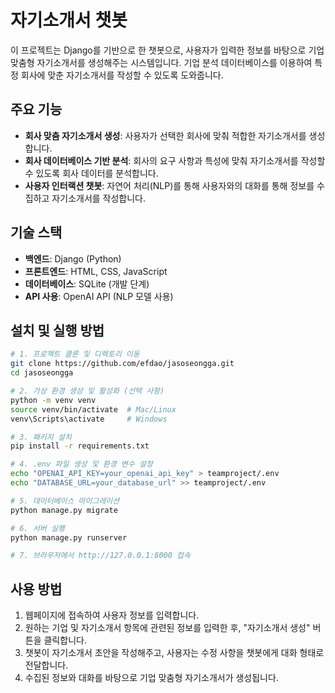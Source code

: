 # 자기소개서 챗봇

이 프로젝트는 Django를 기반으로 한 챗봇으로, 사용자가 입력한 정보를 바탕으로 기업 맞춤형 자기소개서를 생성해주는 시스템입니다. 기업 분석 데이터베이스를 이용하여 특정 회사에 맞춘 자기소개서를 작성할 수 있도록 도와줍니다.

## 주요 기능

- **회사 맞춤 자기소개서 생성**: 사용자가 선택한 회사에 맞춰 적합한 자기소개서를 생성합니다.
- **회사 데이터베이스 기반 분석**: 회사의 요구 사항과 특성에 맞춰 자기소개서를 작성할 수 있도록 회사 데이터를 분석합니다.
- **사용자 인터랙션 챗봇**: 자연어 처리(NLP)를 통해 사용자와의 대화를 통해 정보를 수집하고 자기소개서를 작성합니다.

## 기술 스택

- **백엔드**: Django (Python)
- **프론트엔드**: HTML, CSS, JavaScript
- **데이터베이스**: SQLite (개발 단계)
- **API 사용**: OpenAI API (NLP 모델 사용)

## 설치 및 실행 방법

```bash
# 1. 프로젝트 클론 및 디렉토리 이동
git clone https://github.com/efdao/jasoseongga.git
cd jasoseongga

# 2. 가상 환경 생성 및 활성화 (선택 사항)
python -m venv venv
source venv/bin/activate  # Mac/Linux
venv\Scripts\activate     # Windows

# 3. 패키지 설치
pip install -r requirements.txt

# 4. .env 파일 생성 및 환경 변수 설정
echo "OPENAI_API_KEY=your_openai_api_key" > teamproject/.env
echo "DATABASE_URL=your_database_url" >> teamproject/.env

# 5. 데이터베이스 마이그레이션
python manage.py migrate

# 6. 서버 실행
python manage.py runserver

# 7. 브라우저에서 http://127.0.0.1:8000 접속
```

## 사용 방법

1. 웹페이지에 접속하여 사용자 정보를 입력합니다.
2. 원하는 기업 및 자기소개서 항목에 관련된 정보를 입력한 후, "자기소개서 생성" 버튼을 클릭합니다.
3. 챗봇이 자기소개서 초안을 작성해주고, 사용자는 수정 사항을 챗봇에게 대화 형태로 전달합니다.
4. 수집된 정보와 대화를 바탕으로 기업 맞춤형 자기소개서가 생성됩니다.
